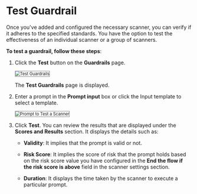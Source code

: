 # Test Guardrail

Once you've added and configured the necessary scanner, you can verify if it adheres to the specified standards. You have the option to test the effectiveness of an individual scanner or a group of scanners.

**To test a guardrail, follow these steps**:

1. Click the **Test** button on the **Guardrails** page.

    <img src="../images/test-guardrails.png" alt="Test Guardrails" title="Test Guardrails" style="border: 1px solid gray; zoom:80%;">

    The **Test Guardrails** page is displayed.

1. Enter a prompt in the **Prompt input** box or click the Input template to select a template.

    <img src="../images/prompt-to-test-a-scanner.png" alt="Prompt to Test a Scanner" title="Prompt to Test a Scanner" style="border: 1px solid gray; zoom:80%;">

1. Click **Test**. You can review the results that are displayed under the **Scores and Results** section.  It displays the details such as:

    * **Validity**: It implies that the prompt is valid or not.

    * **Risk Score**: It implies the score of risk that the prompt holds based on the risk score value you have configured in the **End the flow if the risk score is above** field in the scanner settings section.

    * **Duration**: It displays the time taken by the scanner to execute a particular prompt.
